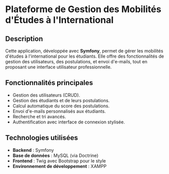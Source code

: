 # Plateforme de Gestion des Mobilités d'Études à l'International

## Description
Cette application, développée avec **Symfony**, permet de gérer les mobilités d'études à l'international pour les étudiants. 
Elle offre des fonctionnalités de gestion des utilisateurs, des postulations, et envoi d'e-mails, tout en proposant une interface utilisateur professionnelle.

## Fonctionnalités principales
- Gestion des utilisateurs (CRUD).  
- Gestion des étudiants et de leurs postulations.  
- Calcul automatique du score des postulations.  
- Envoi d'e-mails personnalisés aux étudiants.  
- Recherche et tri avancés.  
- Authentification avec interface de connexion stylisée.

## Technologies utilisées
- **Backend** : Symfony  
- **Base de données** : MySQL (via Doctrine)  
- **Frontend** : Twig avec Bootstrap pour le style  
- **Environnement de développement** : XAMPP  
